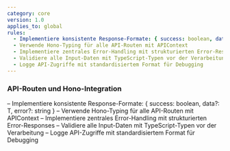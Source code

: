 ```yaml
---
category: core
version: 1.0
applies_to: global
rules:
  - Implementiere konsistente Response-Formate: { success: boolean, data?: T, error?: string }
  - Verwende Hono-Typing für alle API-Routen mit APIContext
  - Implementiere zentrales Error-Handling mit strukturierten Error-Responses
  - Validiere alle Input-Daten mit TypeScript-Typen vor der Verarbeitung
  - Logge API-Zugriffe mit standardisiertem Format für Debugging
---
```


### API-Routen und Hono-Integration

– Implementiere konsistente Response-Formate: { success: boolean, data?: T, error?: string }
– Verwende Hono-Typing für alle API-Routen mit APIContext
– Implementiere zentrales Error-Handling mit strukturierten Error-Responses
– Validiere alle Input-Daten mit TypeScript-Typen vor der Verarbeitung
– Logge API-Zugriffe mit standardisiertem Format für Debugging